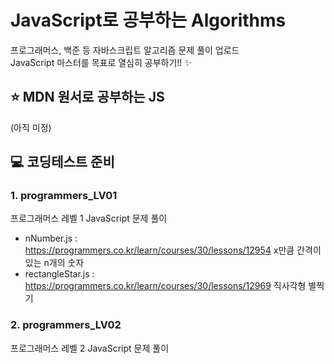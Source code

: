 # JavaScript로 공부하는 Algorithms
프로그래머스, 백준 등 자바스크립트 알고리즘 문제 풀이 업로드        
JavaScript 마스터를 목표로 열심히 공부하기!! :sparkles:

## :star: MDN 원서로 공부하는 JS
(아직 미정)       
 
## :computer: 코딩테스트 준비
### 1. programmers_LV01 
프로그래머스 레벨 1 JavaScript 문제 풀이        

+ nNumber.js : https://programmers.co.kr/learn/courses/30/lessons/12954 x만큼 간격이 있는 n개의 숫자 
+ rectangleStar.js : https://programmers.co.kr/learn/courses/30/lessons/12969 직사각형 별찍기

### 2. programmers_LV02
프로그래머스 레벨 2 JavaScript 문제 풀이